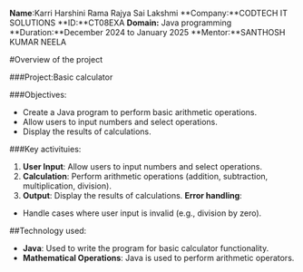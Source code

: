**Name**:Karri Harshini Rama Rajya Sai Lakshmi
**Company:**CODTECH IT SOLUTIONS
**ID:**CT08EXA
**Domain:** Java programming
**Duration:**December 2024 to January 2025
**Mentor:**SANTHOSH KUMAR NEELA


#Overview of the project

###Project:Basic calculator

###Objectives:
- Create a Java program to perform basic arithmetic operations.
- Allow users to input numbers and select operations.
- Display the results of calculations.

###Key activituies:
1. **User Input**: Allow users to input numbers and select operations.
2. **Calculation**: Perform arithmetic operations (addition, subtraction, multiplication, division).
3. **Output**: Display the results of calculations.
**Error handling**:
- Handle cases where user input is invalid (e.g., division by zero).

##Technology used:
- **Java**: Used to write the program for basic calculator functionality.
- **Mathematical Operations**: Java is used to perform arithmetic operators.
